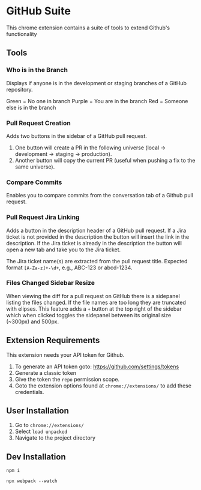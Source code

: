 # GitHub Suite

This chrome extension contains a suite of tools to extend Github's functionality

## Tools

### Who is in the Branch

Displays if anyone is in the development or staging branches of a GitHub repository.

Green = No one in branch
Purple = You are in the branch
Red = Someone else is in the branch

### Pull Request Creation

Adds two buttons in the sidebar of a GitHub pull request.

1. One button will create a PR in the following universe (local -> development -> staging -> production).
2. Another button will copy the current PR (useful when pushing a fix to the same universe).

### Compare Commits

Enables you to compare commits from the conversation tab of a Github pull request.

### Pull Request Jira Linking

Adds a button in the description header of a GitHub pull request. If a Jira ticket is not provided in the description the button will insert the link in the description. If the Jira ticket is already in the description the button will open a new tab and take you to the Jira ticket.

The Jira ticket name(s) are extracted from the pull request title. Expected format `[A-Za-z]+-\d+`, e.g., ABC-123 or abcd-1234.

### Files Changed Sidebar Resize

When viewing the diff for a pull request on GitHub there is a sidepanel listing the files changed. If the file names are too long they are truncated with elipses. This feature adds a `+` button at the top right of the sidebar which when clicked toggles the sidepanel between its original size (~300px) and 500px.

## Extension Requirements

This extension needs your API token for Github.

1. To generate an API token goto: <https://github.com/settings/tokens>
2. Generate a classic token
3. Give the token the `repo` permission scope.
4. Goto the extension options found at `chrome://extensions/` to add these credentials.

## User Installation

1. Go to `chrome://extensions/`
2. Select `load unpacked`
3. Navigate to the project directory

## Dev Installation

`npm i`

`npx webpack --watch`
